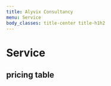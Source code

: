 ```yaml
---
title: Alyvix Consultancy
menu: Service
body_classes: title-center title-h1h2
---
```


# Service
## pricing table

